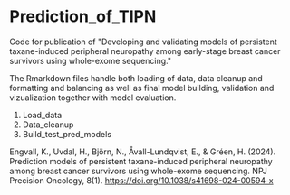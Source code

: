 # Prediction_of_TIPN
Code for publication of "Developing and validating models of persistent taxane-induced peripheral neuropathy among early-stage breast cancer survivors using whole-exome sequencing."

The Rmarkdown files handle both loading of data, data cleanup and formatting and balancing as well as final model building, validation and vizualization together with model evaluation.
1. Load_data
2. Data_cleanup
3. Build_test_pred_models

Engvall, K., Uvdal, H., Björn, N., Åvall-Lundqvist, E., & Gréen, H. (2024). Prediction models of persistent taxane-induced peripheral neuropathy among breast cancer survivors using whole-exome sequencing. NPJ Precision Oncology, 8(1). https://doi.org/10.1038/s41698-024-00594-x
